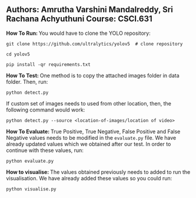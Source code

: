 <h2>Authors: Amrutha Varshini Mandalreddy, Sri Rachana Achyuthuni 
Course: CSCI.631
</h2>

<b>How To Run: </b>
You would have to clone the YOLO repository:

```
git clone https://github.com/ultralytics/yolov5  # clone repository

cd yolov5

pip install -qr requirements.txt 
```

<b>How To Test: </b>
One method is to copy the attached images folder in data folder. Then, run:
```
python detect.py 
```

If custom set of images needs to used from other location, then, the following command would work:
```
python detect.py --source <location-of-images/location of video>
```

<b>How To Evaluate: </b>
True Positive, True Negative, False Positive and False Negative values needs to be modified in the `evaluate.py` file. We have already updated values which we obtained after our test. In order to continue with these values, run:
```
python evaluate.py
```

<b> How to visualise: </b>
The values obtained previously needs to added to run the visualisation. We have already added these values so you could run:
```
python visualise.py
```